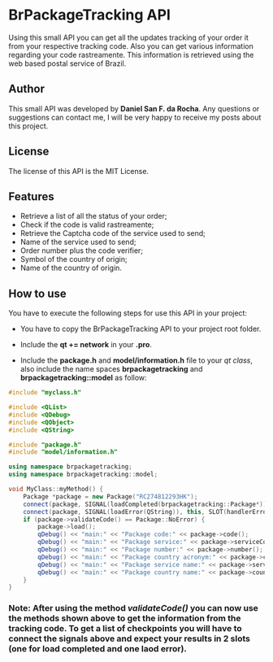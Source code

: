 BrPackageTracking API
==================
Using this small API you can get all the updates tracking of your order it from your respective tracking code. Also you can get various information regarding your code rastreamente. This information is retrieved using the web based postal service of Brazil.

Author
--------
This small API was developed by **Daniel San F. da Rocha**. Any questions or suggestions can contact me, I will be very happy to receive my posts about this project.

License
--------
The license of this API is the MIT License.

Features
--------
* Retrieve a list of all the status of your order;
* Check if the code is valid rastreamente;
* Retrieve the Captcha code of the service used to send;
* Name of the service used to send;
* Order number plus the code verifier;
* Symbol of the country of origin;
* Name of the country of origin.

How to use
----------
You have to execute the following steps for use this API in your project:

- You have to copy the BrPackageTracking API to your project root folder.

- Include the **qt += network** in your **.pro**.

- Include the **package.h** and **model/information.h** file to your *qt class*, also include the name spaces **brpackagetracking** and **brpackagetracking::model** as follow:

```c++
#include "myclass.h"

#include <QList>
#include <QDebug>
#include <QObject>
#include <QString>

#include "package.h"
#include "model/information.h"

using namespace brpackagetracking;
using namespace brpackagetracking::model;

void MyClass::myMethod() {
    Package *package = new Package("RC274812293HK");
    connect(package, SIGNAL(loadCompleted(brpackagetracking::Package*)), this, SLOT(handler(brpackagetracking::Package*)));
    connect(package, SIGNAL(loadError(QString)), this, SLOT(handlerError(QString)));
    if (package->validateCode() == Package::NoError) {
        package->load();
        qDebug() << "main:" << "Package code:" << package->code();
        qDebug() << "main:" << "Package service:" << package->serviceCode();
        qDebug() << "main:" << "Package number:" << package->number();
        qDebug() << "main:" << "Package country acronym:" << package->countryAcronym();
        qDebug() << "main:" << "Package service name:" << package->serviceName();
        qDebug() << "main:" << "Package country name:" << package->countryName();
    }
}
```

### Note: After using the method *validateCode()* you can now use the methods shown above to get the information from the tracking code. To get a list of checkpoints you will have to connect the signals above and expect your results in 2 slots (one for load completed and one laod error).